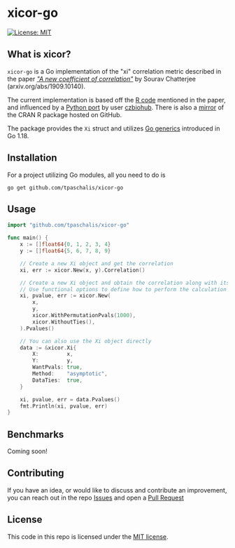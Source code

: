 # xicor-go

[![License: MIT](https://img.shields.io/badge/License-MIT-yellow.svg)](https://opensource.org/licenses/MIT)

## What is xicor?
`xicor-go` is a Go implementation of the "xi" correlation metric described in the paper [_"A new coefficient of correlation"_](https://arxiv.org/pdf/1909.10140.pdf) by Sourav Chatterjee (arxiv.org/abs/1909.10140).

The current implementation is based off the [R code](https://statweb.stanford.edu/~souravc/xi.R) mentioned in the paper, and influenced by a [Python port](https://github.com/czbiohub/xicor) by user [czbiohub](https://github.com/czbiohub/xicor). There is also a [mirror](https://github.com/cran/XICOR) of the CRAN R package hosted on GitHub.

The package provides the `Xi` struct and utilizes [Go generics](https://go.dev/doc/tutorial/generics) introduced in Go 1.18.


## Installation
For a project utilizing Go modules, all you need to do is
```
go get github.com/tpaschalis/xicor-go
```

## Usage

```go
import "github.com/tpaschalis/xicor-go"

func main() {
	x := []float64{0, 1, 2, 3, 4}
	y := []float64{5, 6, 7, 8, 9}

	// Create a new Xi object and get the correlation
	xi, err := xicor.New(x, y).Correlation()

	// Create a new Xi object and obtain the correlation along with its p-value
	// Use functional options to define how to perform the calculation
	xi, pvalue, err := xicor.New(
		x,
		y,
		xicor.WithPermutationPvals(1000),
		xicor.WithoutTies(),
	).Pvalues()

	// You can also use the Xi object directly
	data := &xicor.Xi{
		X:         x,
		Y:         y,
		WantPvals: true,
		Method:    "asymptotic",
		DataTies:  true,
	}

	xi, pvalue, err = data.Pvalues()
	fmt.Println(xi, pvalue, err)
}
```

## Benchmarks
Coming soon!

## Contributing
If you have an idea, or would like to discuss and contribute an improvement, you can reach out in the repo [Issues](https://github.com/tpaschalis/xicor-go/issues) and open a [Pull Request](https://github.com/tpaschalis/xicor-go/pulls)

## License
This code in this repo is licensed under the [MIT license](LICENSE).
